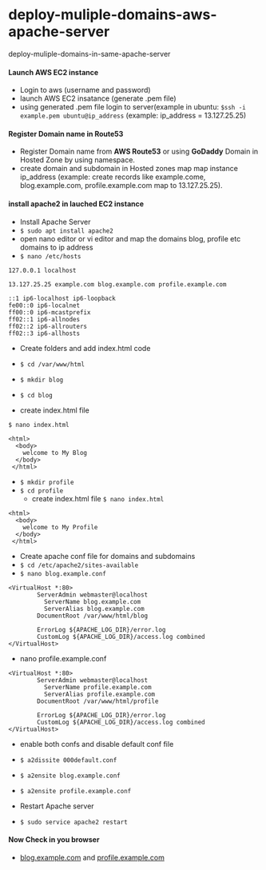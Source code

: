 # deploy-muliple-domains-aws-apache-server
deploy-muliple-domains-in-same-apache-server


#### Launch AWS EC2 instance
- Login to aws (username and password)
- launch AWS EC2 insatance (generate .pem file)
- using generated .pem file login to server(example in ubuntu: `$ssh -i example.pem ubuntu@ip_address` (example: ip_address = 13.127.25.25)

#### Register Domain name in Route53
- Register Domain name from **AWS Route53** or using **GoDaddy** Domain in Hosted Zone by using namespace.
- create domain and subdomain in Hosted zones map map instance ip_address (example: create records like example.come, blog.example.com, profile.example.com map to 13.127.25.25).

#### install apache2 in lauched EC2 instance
- Install Apache Server
- `$ sudo apt install apache2`
- open nano editor or vi editor and map the domains blog, profile etc domains to ip address
- `$ nano /etc/hosts`

```
127.0.0.1 localhost

13.127.25.25 example.com blog.example.com profile.example.com

::1 ip6-localhost ip6-loopback
fe00::0 ip6-localnet
ff00::0 ip6-mcastprefix
ff02::1 ip6-allnodes
ff02::2 ip6-allrouters
ff02::3 ip6-allhosts
```
- Create folders and add index.html code
 - `$ cd /var/www/html`
 - `$ mkdir blog`
 - `$ cd blog`
 
 - create index.html file
 
 `$ nano index.html`
 
```
<html>
  <body>
    welcome to My Blog
  </body>
 </html>
```
 
- `$ mkdir profile`
- `$ cd profile`
  - create index.html file
`$ nano index.html`

```
<html>
  <body>
    welcome to My Profile
  </body>
 </html>
 ```
 
- Create apache conf file for domains and subdomains
- `$ cd /etc/apache2/sites-available`
- `$ nano blog.example.conf`

```
<VirtualHost *:80>
        ServerAdmin webmaster@localhost
	      ServerName blog.example.com
	      ServerAlias blog.example.com
        DocumentRoot /var/www/html/blog

        ErrorLog ${APACHE_LOG_DIR}/error.log
        CustomLog ${APACHE_LOG_DIR}/access.log combined
</VirtualHost>
```

- nano profile.example.conf

```
<VirtualHost *:80>
        ServerAdmin webmaster@localhost
	      ServerName profile.example.com
	      ServerAlias profile.example.com
        DocumentRoot /var/www/html/profile

        ErrorLog ${APACHE_LOG_DIR}/error.log
        CustomLog ${APACHE_LOG_DIR}/access.log combined
</VirtualHost>
```

- enable both confs and disable default conf file

 - `$ a2dissite 000default.conf`
 - `$ a2ensite blog.example.conf`
 - `$ a2ensite profile.example.conf`
 
 - Restart Apache server
 - `$ sudo service apache2 restart`
 
 #### Now Check in you browser
 - [blog.example.com](#) and [profile.example.com](#)



